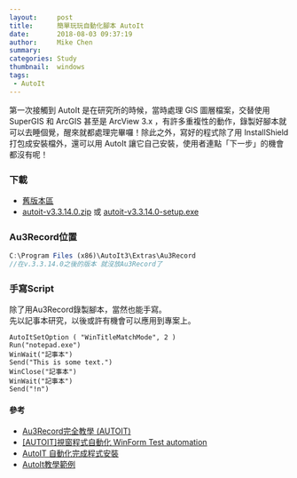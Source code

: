 ```yaml
---
layout:     post
title:      簡單玩玩自動化腳本 AutoIt
date:       2018-08-03 09:37:19
author:     Mike Chen
summary:    
categories: Study
thumbnail:  windows
tags:
 - AutoIt
---
```


第一次接觸到 AutoIt 是在研究所的時候，當時處理 GIS 圖層檔案，交替使用 SuperGIS 和 ArcGIS 甚至是 ArcView 3.x ，有許多重複性的動作，錄製好腳本就可以去睡個覺，醒來就都處理完畢囉！除此之外，寫好的程式除了用 InstallShield 打包成安裝檔外，還可以用 AutoIt 讓它自己安裝，使用者連點「下一步」的機會都沒有呢！

### 下載
* [舊版本區](https://www.autoitscript.com/autoit3/files/archive/autoit/)
* [autoit-v3.3.14.0.zip](https://www.autoitscript.com/autoit3/files/archive/autoit/autoit-v3.3.14.0.zip) 或 [autoit-v3.3.14.0-setup.exe](https://www.autoitscript.com/autoit3/files/archive/autoit/autoit-v3.3.14.0-setup.exe)


### Au3Record位置

```js
C:\Program Files (x86)\AutoIt3\Extras\Au3Record 
//在v.3.3.14.0之後的版本 就沒放Au3Record了
```

### 手寫Script
除了用Au3Record錄製腳本，當然也能手寫。<br>
先以記事本研究，以後或許有機會可以應用到專案上。

```
AutoItSetOption ( "WinTitleMatchMode", 2 )
Run("notepad.exe")
WinWait("記事本")
Send("This is some text.")
WinClose("記事本")
WinWait("記事本")
Send("!n")
```


#### 參考
* [Au3Record完全教學 (AUTOIT)](https://dotblogs.com.tw/hung-chin/2010/11/08/19228)
* [[AUTOIT]視窗程式自動化 WinForm Test automation](http://aa1235561.pixnet.net/blog/post/329784699-%5Bautoit%5D%E8%A6%96%E7%AA%97%E7%A8%8B%E5%BC%8F%E8%87%AA%E5%8B%95%E5%8C%96-winform-test-automation)
* [AutoIT 自動化完成程式安裝](http://blog.xuite.net/josephtsai1126/wretch/193271565-AutoIT+%E8%87%AA%E5%8B%95%E5%8C%96%E5%AE%8C%E6%88%90%E7%A8%8B%E5%BC%8F%E5%AE%89%E8%A3%9D)
* [AutoIt教學範例](http://yu-qiao-hong.github.io/AutoIt_Example(1)/)